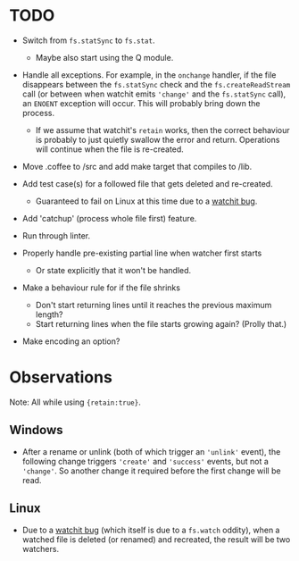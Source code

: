 

# TODO

- Switch from `fs.statSync` to `fs.stat`. 
  - Maybe also start using the Q module.

- Handle all exceptions. For example, in the `onchange` handler, if the file 
  disappears between the `fs.statSync` check and the `fs.createReadStream` call 
  (or between when watchit emits `'change'` and the `fs.statSync` call), an 
  `ENOENT` exception will occur. This will probably bring down the process.
  - If we assume that watchit's `retain` works, then the correct behaviour is 
    probably to just quietly swallow the error and return. Operations will 
    continue when the file is re-created. 

- Move .coffee to /src and add make target that compiles to /lib. 

- Add test case(s) for a followed file that gets deleted and re-created.
  - Guaranteed to fail on Linux at this time due to a 
    [watchit bug](https://github.com/TrevorBurnham/Watchit/issues/1).

- Add 'catchup' (process whole file first) feature.

- Run through linter.

- Properly handle pre-existing partial line when watcher first starts
  - Or state explicitly that it won't be handled.

- Make a behaviour rule for if the file shrinks
  - Don't start returning lines until it reaches the previous maximum length?
  - Start returning lines when the file starts growing again? (Prolly that.)

- Make encoding an option?

# Observations

Note: All while using `{retain:true}`.

## Windows

- After a rename or unlink (both of which trigger an `'unlink'` event), the 
  following change triggers `'create'` and `'success'` events, but not a `'change'`. 
  So another change it required before the first change will be read.

## Linux

- Due to a [watchit bug](https://github.com/TrevorBurnham/Watchit/issues/1) 
  (which itself is due to a `fs.watch` oddity), when a watched file is deleted 
  (or renamed) and recreated, the result will be two watchers.
